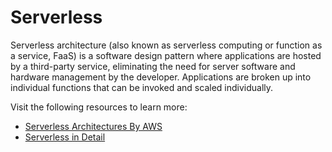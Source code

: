 # Serverless

Serverless architecture (also known as serverless computing or function as a service, FaaS) is a software design pattern where applications are hosted by a third-party service, eliminating the need for server software and hardware management by the developer. Applications are broken up into individual functions that can be invoked and scaled individually.

Visit the following resources to learn more:

- [Serverless Architectures By AWS](https://aws.amazon.com/lambda/serverless-architectures-learn-more/)
- [Serverless in Detail](https://martinfowler.com/articles/serverless.html)
